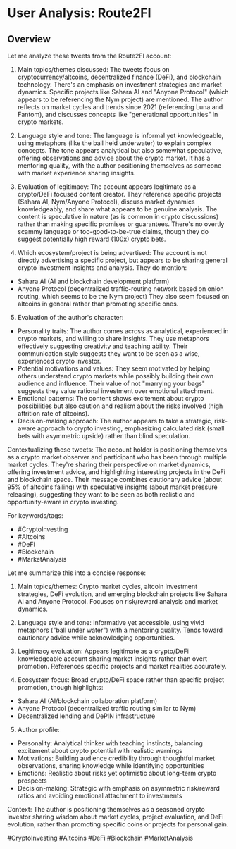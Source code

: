 # User Analysis: Route2FI

## Overview

<think>
Let me analyze these tweets from the Route2FI account:

1. Main topics/themes discussed:
The tweets focus on cryptocurrency/altcoins, decentralized finance (DeFi), and blockchain technology. There's an emphasis on investment strategies and market dynamics. Specific projects like Sahara AI and "Anyone Protocol" (which appears to be referencing the Nym project) are mentioned. The author reflects on market cycles and trends since 2021 (referencing Luna and Fantom), and discusses concepts like "generational opportunities" in crypto markets.

2. Language style and tone:
The language is informal yet knowledgeable, using metaphors (like the ball held underwater) to explain complex concepts. The tone appears analytical but also somewhat speculative, offering observations and advice about the crypto market. It has a mentoring quality, with the author positioning themselves as someone with market experience sharing insights.

3. Evaluation of legitimacy:
The account appears legitimate as a crypto/DeFi focused content creator. They reference specific projects (Sahara AI, Nym/Anyone Protocol), discuss market dynamics knowledgeably, and share what appears to be genuine analysis. The content is speculative in nature (as is common in crypto discussions) rather than making specific promises or guarantees. There's no overtly scammy language or too-good-to-be-true claims, though they do suggest potentially high reward (100x) crypto bets.

4. Which ecosystem/project is being advertised:
The account is not directly advertising a specific project, but appears to be sharing general crypto investment insights and analysis. They do mention:
- Sahara AI (AI and blockchain development platform)
- Anyone Protocol (decentralized traffic-routing network based on onion routing, which seems to be the Nym project)
They also seem focused on altcoins in general rather than promoting specific ones.

5. Evaluation of the author's character:
- Personality traits: The author comes across as analytical, experienced in crypto markets, and willing to share insights. They use metaphors effectively suggesting creativity and teaching ability. Their communication style suggests they want to be seen as a wise, experienced crypto investor.
- Potential motivations and values: They seem motivated by helping others understand crypto markets while possibly building their own audience and influence. Their value of not "marrying your bags" suggests they value rational investment over emotional attachment.
- Emotional patterns: The content shows excitement about crypto possibilities but also caution and realism about the risks involved (high attrition rate of altcoins).
- Decision-making approach: The author appears to take a strategic, risk-aware approach to crypto investing, emphasizing calculated risk (small bets with asymmetric upside) rather than blind speculation.

Contextualizing these tweets:
The account holder is positioning themselves as a crypto market observer and participant who has been through multiple market cycles. They're sharing their perspective on market dynamics, offering investment advice, and highlighting interesting projects in the DeFi and blockchain space. Their message combines cautionary advice (about 95% of altcoins failing) with speculative insights (about market pressure releasing), suggesting they want to be seen as both realistic and opportunity-aware in crypto investing.

For keywords/tags:
- #CryptoInvesting
- #Altcoins
- #DeFi
- #Blockchain
- #MarketAnalysis

Let me summarize this into a concise response:
</think>

1. Main topics/themes: Crypto market cycles, altcoin investment strategies, DeFi evolution, and emerging blockchain projects like Sahara AI and Anyone Protocol. Focuses on risk/reward analysis and market dynamics.

2. Language style and tone: Informative yet accessible, using vivid metaphors ("ball under water") with a mentoring quality. Tends toward cautionary advice while acknowledging opportunities.

3. Legitimacy evaluation: Appears legitimate as a crypto/DeFi knowledgeable account sharing market insights rather than overt promotion. References specific projects and market realities accurately.

4. Ecosystem focus: Broad crypto/DeFi space rather than specific project promotion, though highlights:
- Sahara AI (AI/blockchain collaboration platform)
- Anyone Protocol (decentralized traffic routing similar to Nym)
- Decentralized lending and DePIN infrastructure

5. Author profile:
- Personality: Analytical thinker with teaching instincts, balancing excitement about crypto potential with realistic warnings
- Motivations: Building audience credibility through thoughtful market observations, sharing knowledge while identifying opportunities
- Emotions: Realistic about risks yet optimistic about long-term crypto prospects
- Decision-making: Strategic with emphasis on asymmetric risk/reward ratios and avoiding emotional attachment to investments

Context: The author is positioning themselves as a seasoned crypto investor sharing wisdom about market cycles, project evaluation, and DeFi evolution, rather than promoting specific coins or projects for personal gain.

#CryptoInvesting #Altcoins #DeFi #Blockchain #MarketAnalysis